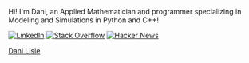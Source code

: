 Hi! I'm Dani, an Applied Mathematician and programmer specializing in Modeling and Simulations in Python and C++!

[![LinkedIn](https://img.shields.io/badge/-LinkedIn-blue?style=flat&logo=LinkedIn&logoColor=white)](https://www.linkedin.com/in/danilisle) [![Stack Overflow](https://img.shields.io/badge/Stack%20Overflow-Dani%20Lisle-orange.svg?style=flat&logo=stackoverflow)](https://stackoverflow.com/users/23438083/dani-lisle) [![Hacker News](https://img.shields.io/badge/Hacker%20News-danilisle-yellow?style=flat&logo=ycombinator)](https://news.ycombinator.com/user?id=danilisle) 

<div class="badge-base LI-profile-badge" data-locale="en_US" data-size="large" data-theme="light" data-type="HORIZONTAL" data-vanity="danilisle" data-version="v1"><a class="badge-base__link LI-simple-link" href="https://www.linkedin.com/in/danilisle?trk=profile-badge">Dani Lisle</a></div>
              
